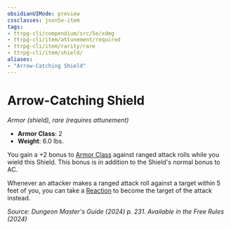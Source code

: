 ```yaml
---
obsidianUIMode: preview
cssclasses: json5e-item
tags:
- ttrpg-cli/compendium/src/5e/xdmg
- ttrpg-cli/item/attunement/required
- ttrpg-cli/item/rarity/rare
- ttrpg-cli/item/shield/
aliases: 
- "Arrow-Catching Shield"
---
```

# Arrow-Catching Shield
*Armor (shield), rare (requires attunement)*  


- **Armor Class**: 2
- **Weight**: 6.0 lbs.

You gain a +2 bonus to [Armor Class](3-Mechanics/CLI/rules/variant-rules/armor-class-xphb.md) against ranged attack rolls while you wield this Shield. This bonus is in addition to the Shield's normal bonus to AC.

Whenever an attacker makes a ranged attack roll against a target within 5 feet of you, you can take a [Reaction](3-Mechanics/CLI/rules/variant-rules/reaction-xphb.md) to become the target of the attack instead.

*Source: Dungeon Master's Guide (2024) p. 231. Available in the Free Rules (2024)*